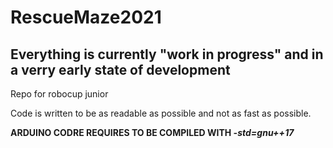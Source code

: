# RescueMaze2021

## Everything is currently "work in progress" and in a verry early state of development

Repo for robocup junior

Code is written to be as readable as possible and not as fast as possible.

**ARDUINO CODRE REQUIRES TO BE COMPILED WITH _-std=gnu++17_**
